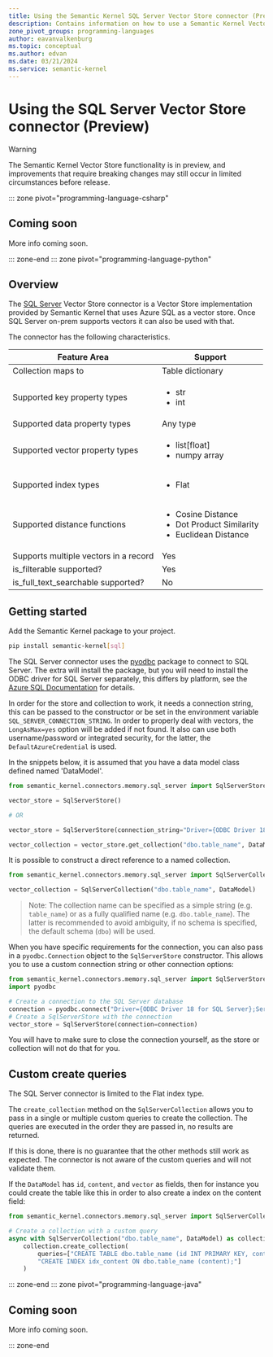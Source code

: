 ```yaml
---
title: Using the Semantic Kernel SQL Server Vector Store connector (Preview)
description: Contains information on how to use a Semantic Kernel Vector store connector to access and manipulate data in SQL Server.
zone_pivot_groups: programming-languages
author: eavanvalkenburg
ms.topic: conceptual
ms.author: edvan
ms.date: 03/21/2024
ms.service: semantic-kernel
---
```

# Using the SQL Server Vector Store connector (Preview)

> [!WARNING]
> The Semantic Kernel Vector Store functionality is in preview, and improvements that require breaking changes may still occur in limited circumstances before release.

::: zone pivot="programming-language-csharp"

## Coming soon

More info coming soon.

::: zone-end
::: zone pivot="programming-language-python"

## Overview

The [SQL Server](https://learn.microsoft.com/sql) Vector Store connector is a Vector Store implementation provided by Semantic Kernel that uses Azure SQL as a vector store. Once SQL Server on-prem supports vectors it can also be used with that.

The connector has the following characteristics.

| Feature Area                          | Support                                                                                     |
| ------------------------------------- | ------------------------------------------------------------------------------------------- |
| Collection maps to                    | Table dictionary                                                                            |
| Supported key property types          | <ul><li>str</li><li>int</li></ul>                                                           |
| Supported data property types         | Any type                                                                                    |
| Supported vector property types       | <ul><li>list[float]</li><li>numpy array</li></ul>                                           |
| Supported index types                 | <ul><li>Flat</li></ul>                                                                      |
| Supported distance functions          | <ul><li>Cosine Distance</li><li>Dot Product Similarity</li><li>Euclidean Distance</li></ul> |
| Supports multiple vectors in a record | Yes                                                                                         |
| is_filterable supported?              | Yes                                                                                         |
| is_full_text_searchable supported?    | No                                                                                          |

## Getting started

Add the Semantic Kernel package to your project.

```bash
pip install semantic-kernel[sql]
```

The SQL Server connector uses the [pyodbc](https://pypi.org/project/pyodbc/) package to connect to SQL Server. The extra will install the package, but you will need to install the ODBC driver for SQL Server separately, this differs by platform, see the [Azure SQL Documentation](azure/azure-sql/database/azure-sql-python-quickstart?view=azuresql&tabs=windows%2Csql-inter) for details.

In order for the store and collection to work, it needs a connection string, this can be passed to the constructor or be set in the environment variable `SQL_SERVER_CONNECTION_STRING`. In order to properly deal with vectors, the `LongAsMax=yes` option will be added if not found. It also can use both username/password or integrated security, for the latter, the `DefaultAzureCredential` is used.

In the snippets below, it is assumed that you have a data model class defined named 'DataModel'.

```python
from semantic_kernel.connectors.memory.sql_server import SqlServerStore

vector_store = SqlServerStore()

# OR

vector_store = SqlServerStore(connection_string="Driver={ODBC Driver 18 for SQL Server};Server=server_name;Database=database_name;UID=user;PWD=password;LongAsMax=yes;")

vector_collection = vector_store.get_collection("dbo.table_name", DataModel)
```

It is possible to construct a direct reference to a named collection.

```python
from semantic_kernel.connectors.memory.sql_server import SqlServerCollection

vector_collection = SqlServerCollection("dbo.table_name", DataModel)
```

> Note: The collection name can be specified as a simple string (e.g. `table_name`) or as a fully qualified name (e.g. `dbo.table_name`). The latter is recommended to avoid ambiguity, if no schema is specified, the default schema (`dbo`) will be used.

When you have specific requirements for the connection, you can also pass in a `pyodbc.Connection` object to the `SqlServerStore` constructor. This allows you to use a custom connection string or other connection options:

```python
from semantic_kernel.connectors.memory.sql_server import SqlServerStore
import pyodbc

# Create a connection to the SQL Server database
connection = pyodbc.connect("Driver={ODBC Driver 18 for SQL Server};Server=server_name;Database=database_name;UID=user;PWD=password;LongAsMax=yes;")
# Create a SqlServerStore with the connection
vector_store = SqlServerStore(connection=connection)
```

You will have to make sure to close the connection yourself, as the store or collection will not do that for you.

## Custom create queries

The SQL Server connector is limited to the Flat index type.

The `create_collection` method on the `SqlServerCollection` allows you to pass in a single or multiple custom queries to create the collection. The queries are executed in the order they are passed in, no results are returned.

If this is done, there is no guarantee that the other methods still work as expected. The connector is not aware of the custom queries and will not validate them.

If the `DataModel` has `id`, `content`, and `vector` as fields, then for instance you could create the table like this in order to also create a index on the content field:

```python
from semantic_kernel.connectors.memory.sql_server import SqlServerCollection

# Create a collection with a custom query
async with SqlServerCollection("dbo.table_name", DataModel) as collection:    
    collection.create_collection(
        queries=["CREATE TABLE dbo.table_name (id INT PRIMARY KEY, content NVARCHAR(3000) NULL, vector VECTOR(1536) NULL ) PRIMARY KEY (id);",
        "CREATE INDEX idx_content ON dbo.table_name (content);"]
    )
```

::: zone-end
::: zone pivot="programming-language-java"

## Coming soon

More info coming soon.

::: zone-end
